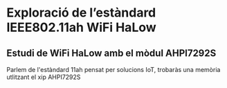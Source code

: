 # Exploració de l’estàndard IEEE802.11ah WiFi HaLow
## Estudi de WiFi HaLow amb el mòdul AHPI7292S
Parlem de l'estàndard 11ah pensat per solucions IoT, trobaràs una memòria utlitzant el xip AHPI7292S

